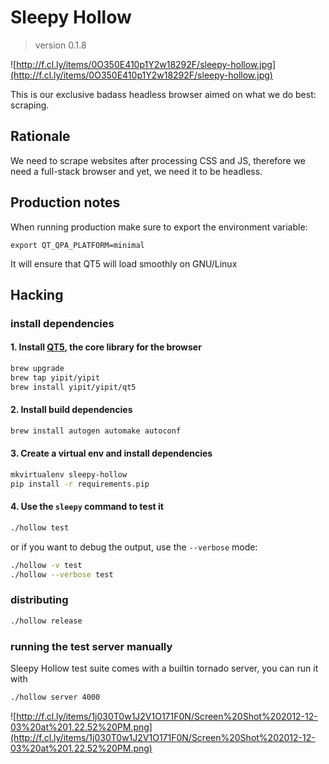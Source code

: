 # Sleepy Hollow
> version 0.1.8

![http://f.cl.ly/items/0O350E410p1Y2w18292F/sleepy-hollow.jpg](http://f.cl.ly/items/0O350E410p1Y2w18292F/sleepy-hollow.jpg)

This is our exclusive badass headless browser aimed on what we do
best: scraping.


## Rationale

We need to scrape websites after processing CSS and JS, therefore we
need a full-stack browser and yet, we need it to be headless.

## Production notes

When running production make sure to export the environment variable:

```shell
export QT_QPA_PLATFORM=minimal
```

It will ensure that QT5 will load smoothly on GNU/Linux

## Hacking

### install dependencies

#### 1. Install [QT5](http://qt-project.org/wiki/Building_Qt_5_from_Git), the core library for the browser

```bash
brew upgrade
brew tap yipit/yipit
brew install yipit/yipit/qt5
```

#### 2. Install build dependencies

```bash
brew install autogen automake autoconf
```

#### 3. Create a virtual env and install dependencies

```bash
mkvirtualenv sleepy-hollow
pip install -r requirements.pip
```

#### 4. Use the `sleepy` command to test it

```bash
./hollow test
```

or if you want to debug the output, use the `--verbose` mode:

```bash
./hollow -v test
./hollow --verbose test
```

### distributing

```bash
./hollow release
```

### running the test server manually

Sleepy Hollow test suite comes with a builtin tornado server, you can
run it with

```bash
./hollow server 4000
```

![http://f.cl.ly/items/1j030T0w1J2V1O171F0N/Screen%20Shot%202012-12-03%20at%201.22.52%20PM.png](http://f.cl.ly/items/1j030T0w1J2V1O171F0N/Screen%20Shot%202012-12-03%20at%201.22.52%20PM.png)
